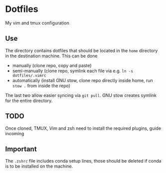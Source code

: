 # Dotfiles

My vim and tmux configuration

## Use

The directory contains dotfiles that should be located in the `home` directory in the destination machine.
This can be done 

* manually (clone repo, copy and paste)
* semi-manually (clone repo, symlink each file via e.g. `ln -s dotfiles/.vimrc`
* automatically (install GNU stow, clone repo directly inside home, run `stow .` from inside the repo)

The last two allow easier syncing via `git pull`.
GNU stow creates symlink for the entire directory.

## TODO

Once cloned, TMUX, Vim and zsh need to install the required plugins, guide incoming

## Important

The `.zshrc` file includes conda setup lines, those should be deleted if conda is to be installed on the machine.

